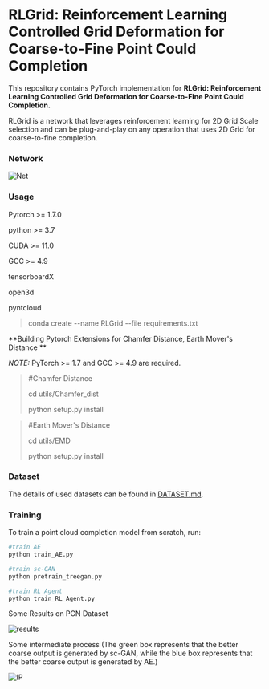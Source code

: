 # RLGrid: Reinforcement Learning Controlled Grid Deformation for Coarse-to-Fine Point Could Completion

This repository contains PyTorch implementation for **RLGrid: Reinforcement Learning Controlled Grid Deformation for Coarse-to-Fine Point Could Completion.**

RLGrid is a network that leverages reinforcement learning for 2D Grid Scale selection and can be plug-and-play on any operation that uses 2D Grid for coarse-to-fine completion.

### Network

![Net](F:\PostGraduate\I2ML\成果\RLGrid_Journal\pcitures\Net.jpg)


### Usage

Pytorch >= 1.7.0

python >= 3.7

CUDA >= 11.0

GCC >= 4.9

tensorboardX

open3d

pyntcloud

> conda create --name RLGrid --file requirements.txt



**Building Pytorch Extensions for Chamfer Distance, Earth Mover's Distance **

*NOTE:* PyTorch >= 1.7 and GCC >= 4.9 are required.

> \#Chamfer Distance
>
> cd utils/Chamfer_dist
>
> python setup.py install



> \#Earth Mover's Distance
>
> cd utils/EMD
>
> python setup.py install



### Dataset

The details of used datasets can be found in [DATASET.md](https://github.com/yuxumin/PoinTr/blob/master/DATASET.md).



### Training

To train a point cloud completion model from scratch, run:

```python
#train AE
python train_AE.py
```

```python
#train sc-GAN
python pretrain_treegan.py
```

```python
#train RL Agent
python train_RL_Agent.py
```

Some Results on PCN Dataset

![results](F:\PostGraduate\I2ML\成果\RLGrid_Journal\pcitures\results.jpg)

Some intermediate process (The green box represents that the better coarse output is generated by sc-GAN, while the blue box represents that the better coarse output is generated by AE.)

![IP](F:\PostGraduate\I2ML\成果\RLGrid_Journal\pcitures\IP.jpg)